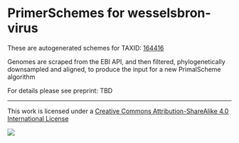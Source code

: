 # PrimerSchemes for wesselsbron-virus

These are autogenerated schemes for TAXID: [164416](https://www.ncbi.nlm.nih.gov/Taxonomy/Browser/wwwtax.cgi?mode=Info&id=164416&lvl=3&lin=f&keep=1&srchmode=1&unlock)

Genomes are scraped from the EBI API, and then filtered, phylogenetically downsampled and aligned, to produce the input for a new PrimalScheme algorithm

For details please see preprint: TBD

------------------------------------------------------------------------

This work is licensed under a [Creative Commons Attribution-ShareAlike 4.0 International License](http://creativecommons.org/licenses/by-sa/4.0/) 

![](https://i.creativecommons.org/l/by-sa/4.0/88x31.png)